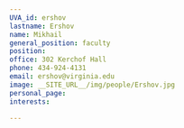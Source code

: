 ```yaml
---
UVA_id: ershov
lastname: Ershov
name: Mikhail
general_position: faculty
position:
office: 302 Kerchof Hall
phone: 434-924-4131
email: ershov@virginia.edu
image: __SITE_URL__/img/people/Ershov.jpg
personal_page:
interests:

---
```


